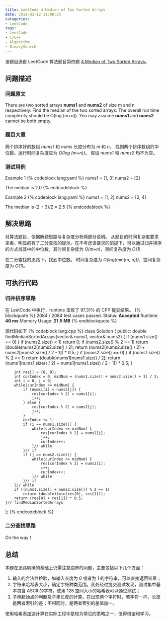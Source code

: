 ```yaml
---
title: LeetCode 4.Median of Two Sorted Arrays
date: 2019-03-12 11:08:23
categories:
- LeetCode
tags:
- LeetCode
- C/C++
- Algorithm
- BinarySearch
---
```


该题目选自 LeetCode 算法题目第四题 [4.Median of Two Sorted Arrays](https://leetcode.com/problems/median-of-two-sorted-arrays/)。

<!--more-->
## <span id='1'> 问题描述 </span> ##

### 问题原文 ###
There are two sorted arrays **nums1** and **nums2** of size m and n respectively.
Find the median of the two sorted arrays. The overall run time complexity should be O(log (m+n)).
You may assume **nums1** and **nums2** cannot be both empty.

### 题目大意 ###
两个排序好的数组 *nums1* 和 *nums* 长度分布为 *m* 和 *n*。
找到两个排序数组的中位数。运行时间复杂度应为 *O(log (m+n))*。
假设 *nums1* 和 *nums2* 均不为空。

### 测试用例 ###
Example 1
{% codeblock lang:yaml %}
nums1 = [1, 3]
nums2 = [2]

The median is 2.0
{% endcodeblock %}

Example 2
{% codeblock lang:yaml %}
nums1 = [1, 2]
nums2 = [3, 4]

The median is (2 + 3)/2 = 2.5
{% endcodeblock %}

## 解决思路 ##
对算法题目，依据解题思路与复杂度分析两部分说明。
从题目的时间复杂度要求来看，明显的有了二分查找的提示。在不考虑该要求的前提下，可以通过归并排序的方式找其中的中位数，其时间复杂度为 *O(m+n)*，空间复杂度为 *O(1)*

在二分查找的思路下，找到中位数。
时间复杂度为 *O(log(min(m, n)))*，空间复杂度为 *O(1)*。

## 可执行代码 ##
### 归并排序思路 ###
在 LeetCode 中执行，runtime 击败了 97.31% 的 CPP 提交结果。
{% blockquote %}
2084 / 2084 test cases passed.
Status: **Accepted**
Runtime: **40 ms**
Memory Usage: **21.5 MB**
{% endblockquote %}

源代码如下
{% codeblock lang:cpp %}
class Solution {
public:
    double findMedianSortedArrays(vector<int>& nums1, vector<int>& nums2) {
        if (nums1.size() == 0) {
            if (nums2.size() < 1)
                return 0;
            if (nums2.size() % 2 == 1)
                return (double)nums2[nums2.size() / 2];
            return (nums2[nums2.size() / 2] + nums2[nums2.size() / 2 - 1]) * 0.5;
        }
        if (nums2.size() == 0) {
            if (nums1.size() % 2 == 1)
                return (double)nums1[nums1.size() / 2];
            return (nums1[nums1.size() / 2] + nums1[nums1.size() / 2 - 1]) * 0.5;
        }

        int res[] = {0, 0};
        int curIndex = 0, midNum = (nums1.size() + nums2.size() + 1) / 2;
        int i = 0, j = 0;
        while(curIndex <= midNum) {
            if (nums1[i] < nums2[j]) {
                res[curIndex % 2] = nums1[i];
                i++;
            } else {
                res[curIndex % 2] = nums2[j];
                j++;
            }
            curIndex += 1;
            if (i == nums1.size()) {
                while(curIndex <= midNum) {
                    res[curIndex % 2] = nums2[j];
                    j++;
                    curIndex++;
                }// while
            }// if
            if (j == nums2.size()) {
                while(curIndex <= midNum) {
                    res[curIndex % 2] = nums1[i];
                    i++;
                    curIndex++;
                }// while
            }// if
        }// while
        if ((nums1.size() + nums2.size()) % 2 == 1)
            return (double)(min(res[0], res[1]));
        return (res[0] + res[1]) * 0.5;
    }// findMedianSortedArrays
};
{% endcodeblock %}

### 二分查找思路 ###
On the way！

## 总结 ##
本题在思路明确的基础上仍需注意边界的问题，主要包括以下几个方面：
1. 输入的合法性检验，如输入长度为 0 或者为 1 的字符串，可以直接返回结果；
2. 字符串哈希表大小，确定字符种类范围。此处经过提交测试发现，测试集中基本包含 ASCII 的字符，使用 128 空间大小的哈希表可以通过测试；
3. 子串起始点的判断及子串长度的计算。在出现两个字符时，若字符一样，长度是两者索引的差；不相同时，是两者索引的差值加一。 

使用哈希表加速计算在实际工程中是较为常见的策略之一，值得借鉴和学习。
